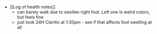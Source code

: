   * [[Log of health notes]]
    * can barely walk due to swollen right foot. Left one is weird colors, but feels fine
    * just took 24H Claritin at 1:30pm - see if that affects foot swelling at all